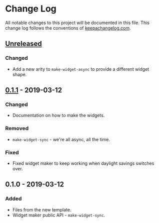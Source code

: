 # Change Log
All notable changes to this project will be documented in this file. This change log follows the conventions of [keepachangelog.com](http://keepachangelog.com/).

## [Unreleased]
### Changed
- Add a new arity to `make-widget-async` to provide a different widget shape.

## [0.1.1] - 2019-03-12
### Changed
- Documentation on how to make the widgets.

### Removed
- `make-widget-sync` - we're all async, all the time.

### Fixed
- Fixed widget maker to keep working when daylight savings switches over.

## 0.1.0 - 2019-03-12
### Added
- Files from the new template.
- Widget maker public API - `make-widget-sync`.

[Unreleased]: https://github.com/your-name/re-frame/compare/0.1.1...HEAD
[0.1.1]: https://github.com/your-name/re-frame/compare/0.1.0...0.1.1

